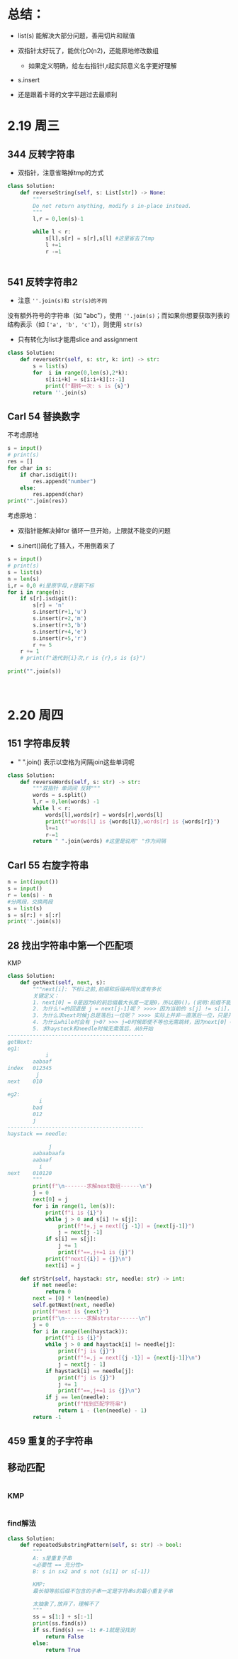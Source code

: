 # 总结：

* list(s) 能解决大部分问题，善用切片和赋值

* 双指针太好玩了，能优化O(n2)，还能原地修改数组

  * 如果定义明确，给左右指针l,r起实际意义名字更好理解

* s.insert



* 还是跟着卡哥的文字平趟过去最顺利



# 2.19 周三

## 344 反转字符串

* 双指针，注意省略掉tmp的方式

```python
class Solution:
    def reverseString(self, s: List[str]) -> None:
        """
        Do not return anything, modify s in-place instead.
        """
        l,r = 0,len(s)-1

        while l < r:
            s[l],s[r] = s[r],s[l] #这里省去了tmp
            l +=1 
            r -=1
        
```



## 541 反转字符串2

* 注意 `''.join(s)和 str(s)的不同`

没有额外符号的字符串（如 "abc"），使用 `''.join(s)`；而如果你想要获取列表的结构表示（如 `['a', 'b', 'c']`），则使用 `str(s)`



* 只有转化为list才能用slice and assignment

```python
class Solution:
    def reverseStr(self, s: str, k: int) -> str:
        s = list(s)
        for  i in range(0,len(s),2*k):
            s[i:i+k] = s[i:i+k][::-1]
            print(f"翻转一次: s is {s}")
        return ''.join(s)
```



## Carl 54 替换数字

不考虑原地

```python
s = input()
# print(s)
res = []
for char in s:
    if char.isdigit():
        res.append("number")
    else:
        res.append(char)
print("".join(res))
```

考虑原地：

* 双指针能解决掉for 循环一旦开始，上限就不能变的问题

* s.inert()简化了插入，不用倒着来了

```python
s = input()
# print(s)
s = list(s)
n = len(s)
i,r = 0,0 #i是原字母,r是新下标
for i in range(n):
    if s[r].isdigit():
        s[r] = 'n'
        s.insert(r+1,'u')
        s.insert(r+2,'m')
        s.insert(r+3,'b')
        s.insert(r+4,'e')
        s.insert(r+5,'r')
        r += 5
    r += 1
    # print(f"迭代到{i}次,r is {r},s is {s}")
        
print("".join(s))
        
    
```





# 2.20 周四

## 151 字符串反转

* " ".join() 表示以空格为间隔join这些单词呢

```python
class Solution:
    def reverseWords(self, s: str) -> str:
        """双指针 单词间 反转"""
        words = s.split()
        l,r = 0,len(words) -1 
        while l < r:
            words[l],words[r] = words[r],words[l]
            print(f"words[l] is {words[l]},words[r] is {words[r]}")
            l+=1
            r-=1
        return " ".join(words) #这里是说用" "作为间隔
```



## Carl 55 右旋字符串

```python
n = int(input())
s = input()
r = len(s) - n
#分两段，交换两段
s = list(s)
s = s[r:] + s[:r]
print(''.join(s))
```



## 28 找出字符串中第一个匹配项

KMP



```python
class Solution:
    def getNext(self, next, s):
        """next[i]: 下标i之前,前缀和后缀共同长度有多长
        关键定义：
        1. next[0] = 0是因为0的前后缀最大长度一定是0，所以是0()。(说明:前缀不能包含最后一个字母，后缀不能包含第一个字母)
        2. 为什么!=的回退是 j = next[j-1]呢？ >>>> 因为当前的 s[j] != s[i]，所以要找前一个的next，如果还找当前的next，那么根据next的定义，从后缀跳到前缀又会不相等，那么将永远不出来
        3. 为什么求next时候j总是落后i一位呢？ >>>> 实际上并非一直落后一位，只是开始时候形成错差，避开重叠而已。(注意next[i] = j)
        4. 为什么while时会有 j>0? >>> j=0时候即使不等也无需跳转，因为next[0] = 0,如果不规避这种情况会陷入死循环。(如果j一直为0，则i就一直往后走到头了)
        5. 求haysteck和needle时候无需落后，从0开始
-------------------------------------------
getNext:
eg1:
            i
        aabaaf
index   012345
         j
next    010

eg2:    
          i
        bad
        012
        j
-------------------------------------------
haystack == needle:

             j
        aabaabaafa
        aabaaf
          i
next    010120
        """
        print(f"\n-------求解next数组------\n")
        j = 0
        next[0] = j
        for i in range(1, len(s)):
            print(f"i is {i}")
            while j > 0 and s[i] != s[j]:
                print(f"!=,j = next[{j -1}] = {next[j-1]}")
                j = next[j -1] 
            if s[i] == s[j]:
                j += 1
                print(f"==,j+=1 is {j}")
            print(f"next[{i}] = {j}\n")
            next[i] = j
    
    def strStr(self, haystack: str, needle: str) -> int:
        if not needle:
            return 0
        next = [0] * len(needle)
        self.getNext(next, needle)
        print(f"next is {next}")
        print(f"\n-------求解strstar------\n")
        j = 0
        for i in range(len(haystack)):
            print(f"i is {i}")
            while j > 0 and haystack[i] != needle[j]:
                print(f"j is {j}")
                print(f"!=,j = next[{j -1}] = {next[j-1]}\n")
                j = next[j - 1]
            if haystack[i] == needle[j]:
                print(f"j is {j}")
                j += 1
                print(f"==,j+=1 is {j}\n")
            if j == len(needle):
                print(f"找到匹配字符串")
                return i - (len(needle) - 1)
        return -1
```





## 459 重复的子字符串

## 移动匹配

```python
```



### KMP

```python
```



### find解法

```python
class Solution:
    def repeatedSubstringPattern(self, s: str) -> bool:
        """ 
        A: s是重复子串 
        <必要性 == 充分性>     
        B: s in sx2 and s not (s[1] or s[-1])

        KMP:
        最长相等前后缀不包含的子串一定是字符串s的最小重复子串

        太抽象了,放弃了，理解不了
        """
        ss = s[1:] + s[:-1]
        print(ss.find(s))
        if ss.find(s) == -1: #-1就是没找到
            return False
        else:
            return True
        
```
